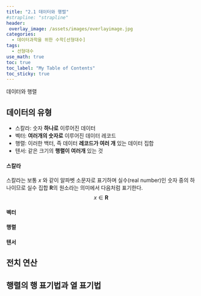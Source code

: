 ```yaml
---
title: "2.1 데이터와 행렬"
#strapline: "strapline"
header:
 overlay_image: /assets/images/overlayimage.jpg
categories: 
  - 데이터과학을 위한 수학[선형대수]
tags:
  - 선형대수
use_math: true
toc: true
toc_label: "My Table of Contents" 
toc_sticky: true
---
```

데이터와 행렬

## 데이터의 유형
- 스칼라: 숫자 **하나로** 이루어진 데이터
- 벡터: **여러개의 숫자로** 이루어진 데이터 레코드
- 행렬: 이러한 백터, 즉 데이터 **레코드가 여러 개** 있는 데이터 집합
- 텐서: 같은 크기의 **행렬이 여러개** 있는 것
#### 스칼라
스칼라는 보통 $x$ 와 같이 알파벳 소문자로 표기하며 실수(real number)인 숫자 중의 하나이므로 실수 집합 $\mathbf{R}$의 원소라는 의미에서 다음처럼 표기한다.
$$ x \in \mathbf{R} \tag{2.1.1} $$

#### 벡터

#### 행렬

#### 텐서

## 전치 연산

## 행렬의 행 표기법과 열 표기법
